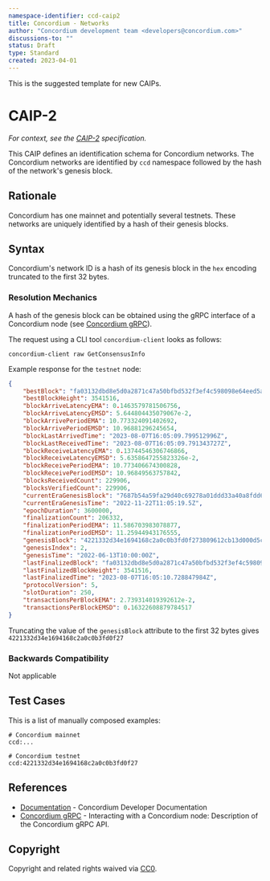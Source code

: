 ```yaml
---
namespace-identifier: ccd-caip2
title: Concordium - Networks
author: "Concordium development team <developers@concordium.com>"
discussions-to: ""
status: Draft
type: Standard
created: 2023-04-01
---
```


<!--You can leave these HTML comments in your merged EIP and delete the 
 visible duplicate text guides, they will not appear and may be helpful to 
 refer to if you edit it again. This is the suggested template for new EIPs.
 Note that an EIP number will be assigned by an editor. When opening a pull
 request to submit your EIP, please use an abbreviated title in the 
 filename, `caipX.md`, all lowercase, no `-` between the CAIP and its 
 number.-->
This is the suggested template for new CAIPs.

# CAIP-2

*For context, see the [CAIP-2][] specification.*

<!-- Provide a simplified and layman-accessible explanation of the CAIP.-->

This CAIP defines an identification schema for Concordium networks.
The Concordium networks are identified by `ccd` namespace followed by the hash of the network's genesis block.

## Rationale
<!--A short (~200 word) description of the technical issue being addressed.-->
Concordium has one mainnet and potentially several testnets.
These networks are uniquely identified by a hash of their genesis blocks.

## Syntax

<!-- Explain the actual algorithm or transformation needed to transform inputs into a
conformant and unique CAIP deterministically.  Consider including a regular
expression for validation as well, as some consumers or toolmakers may want to
support this CAIP without a deep understanding of any specifications, devdocs,
or improvement proposals on which this specification depends. -->

Concordium's network ID is a hash of its genesis block in the `hex` encoding truncated to the first 32 bytes.

<!-- TODO: add some details, e.g. something like pseudocode `truncate(SHA512(block_data), 32)` -->

### Resolution Mechanics

A hash of the genesis block can be obtained using the gRPC interface of a Concordium node (see [Concordium gRPC][]).

The request using a CLI tool `concordium-client` looks as follows:

```
concordium-client raw GetConsensusInfo
```

Example response for the `testnet` node:

```json
{
    "bestBlock": "fa03132dbd8e5d0a2871c47a50bfbd532f3ef4c598098e64eed5a07a169f2574",
    "bestBlockHeight": 3541516,
    "blockArriveLatencyEMA": 0.1463579781506756,
    "blockArriveLatencyEMSD": 5.644804435079067e-2,
    "blockArrivePeriodEMA": 10.773324091402692,
    "blockArrivePeriodEMSD": 10.96881296245654,
    "blockLastArrivedTime": "2023-08-07T16:05:09.799512996Z",
    "blockLastReceivedTime": "2023-08-07T16:05:09.791343727Z",
    "blockReceiveLatencyEMA": 0.13744546306746866,
    "blockReceiveLatencyEMSD": 5.6358647255823326e-2,
    "blockReceivePeriodEMA": 10.773406674300828,
    "blockReceivePeriodEMSD": 10.96849563757842,
    "blocksReceivedCount": 229906,
    "blocksVerifiedCount": 229906,
    "currentEraGenesisBlock": "7687b54a59fa29d40c69278a01ddd33a40a8fdd6775a3a01343b3576205db1e1",
    "currentEraGenesisTime": "2022-11-22T11:05:19.5Z",
    "epochDuration": 3600000,
    "finalizationCount": 206332,
    "finalizationPeriodEMA": 11.586703983078877,
    "finalizationPeriodEMSD": 11.25944943176555,
    "genesisBlock": "4221332d34e1694168c2a0c0b3fd0f273809612cb13d000d5c2e00e85f50f796",
    "genesisIndex": 2,
    "genesisTime": "2022-06-13T10:00:00Z",
    "lastFinalizedBlock": "fa03132dbd8e5d0a2871c47a50bfbd532f3ef4c598098e64eed5a07a169f2574",
    "lastFinalizedBlockHeight": 3541516,
    "lastFinalizedTime": "2023-08-07T16:05:10.728847984Z",
    "protocolVersion": 5,
    "slotDuration": 250,
    "transactionsPerBlockEMA": 2.739314019392612e-2,
    "transactionsPerBlockEMSD": 0.16322608879784517
}
```

Truncating the value of the `genesisBlock` attribute to the first 32 bytes gives `4221332d34e1694168c2a0c0b3fd0f27`

<!-- Many blockchain systems allow for transactions, asset-states, etc. to be
validated against the chain they are targeting or depending to to avoid replay
attacks or other unintended outcomes. This is often done by an API or RPC call
to a node to validate the targetted chain or network. Include a sample
request/response and add the relevant documentation to the `## References`
section below if possible, as well as an explanation of any steps needed to
validate the results, calculate checksums, etc. -->

### Backwards Compatibility

Not applicable

## Test Cases

This is a list of manually composed examples:

```
# Concordium mainnet
ccd:...

# Concordium testnet
ccd:4221332d34e1694168c2a0c0b3fd0f27
```

## References

- [Documentation][] - Concordium Developer Documentation
- [Concordium gRPC][] - Interacting with a Concordium node: Description of the Concordium gRPC API.

[Documentation]: https://developer.concordium.software/en/mainnet/index.html
[Concordium gRPC]: https://github.com/Concordium/concordium-grpc-api


[CAIP-2]: https://github.com/ChainAgnostic/CAIPs/blob/master/CAIPs/caip-2.md

## Copyright
Copyright and related rights waived via [CC0](https://creativecommons.org/publicdomain/zero/1.0/).
